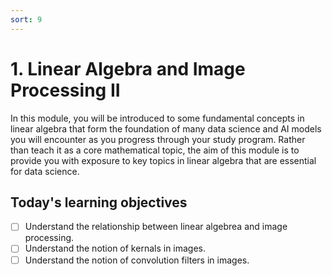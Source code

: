 ```yaml
---
sort: 9
---
```


# 1. Linear Algebra and Image Processing II

In this module, you will be introduced to some fundamental concepts in linear algebra
that form the foundation of many data science and AI models you will encounter
as you progress through your study program. Rather than teach it as a core mathematical
topic, the aim of this module is to provide you with exposure to key topics in linear
algebra that are essential for data science.

## Today's learning objectives
- [ ] Understand the relationship between linear algebrea and image processing.
- [ ] Understand the notion of kernals in images.
- [ ] Understand the notion of convolution filters in images.
